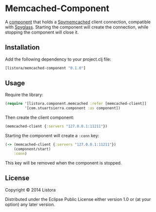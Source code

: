 # Memcached-Component

A [component][] that holds a [Spymemcached][] client connection,
compatible with [Spyglass][]. Starting the component will create the
connection, while stopping the component will close it.

[component]: https://github.com/stuartsierra/component
[Spymemcached]: https://code.google.com/p/spymemcached/
[Spyglass]: https://github.com/clojurewerkz/spyglass

## Installation

Add the following dependency to your project.clj file:

```clojure
[listora/memcached-component "0.1.0"]
```

## Usage

Require the library:

```clojure
(require '[listora.component.memcached :refer [memcached-client]]
         '[com.stuartsierra.component :as component])
```

Then create the client component:

```clojure
(memcached-client {:servers "127.0.0.1:11211"})
```

Starting the component will create a `:conn` key:

```clojure
(-> (memcached-client {:servers "127.0.0.1:11211"})
    (component/start)
    :conn)
```

This key will be removed when the component is stopped.

## License

Copyright © 2014 Listora

Distributed under the Eclipse Public License either version 1.0 or (at
your option) any later version.
